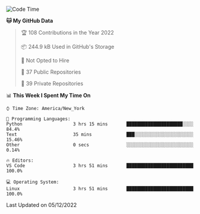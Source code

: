 <!--START_SECTION:waka-->
![Code Time](http://img.shields.io/badge/Code%20Time-111%20hrs%201%20min-blue)

**🐱 My GitHub Data** 

> 🏆 108 Contributions in the Year 2022
 > 
> 📦 244.9 kB Used in GitHub's Storage 
 > 
> 🚫 Not Opted to Hire
 > 
> 📜 37 Public Repositories 
 > 
> 🔑 39 Private Repositories  
 > 
📊 **This Week I Spent My Time On** 

```text
⌚︎ Time Zone: America/New_York

💬 Programming Languages: 
Python                   3 hrs 15 mins       █████████████████████░░░░   84.4% 
Text                     35 mins             ███░░░░░░░░░░░░░░░░░░░░░░   15.46% 
Other                    0 secs              ░░░░░░░░░░░░░░░░░░░░░░░░░   0.14%

🔥 Editors: 
VS Code                  3 hrs 51 mins       █████████████████████████   100.0%

💻 Operating System: 
Linux                    3 hrs 51 mins       █████████████████████████   100.0%

```


 Last Updated on 05/12/2022
<!--END_SECTION:waka-->